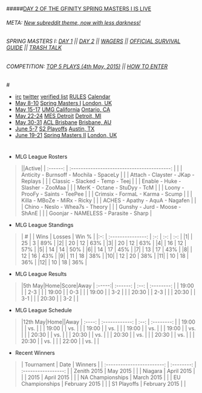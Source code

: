 #####[DAY 2 OF THE GFINITY SPRING MASTERS I IS LIVE](http://www.mlg.tv/gfinity)

###### META: [New subreddit theme, now with less darkness!](https://www.reddit.com/r/CoDCompetitive/comments/35ana5/new_subreddit_design/)

###### [](#gfinity) SPRING MASTERS I: [DAY 1](https://www.reddit.com/r/CoDCompetitive/comments/35b69a/gfinity_spring_masters_1_official_day_1_thread/) || [DAY 2](http://www.reddit.com/r/CoDCompetitive/comments/35du7b/gfinity_spring_masters_i_official_day_2_thread/) || [WAGERS](https://www.reddit.com/r/CoDCompetitive/comments/353thc/gfinity_spring_masters_1_wager_thread/) || [OFFICIAL SURVIVAL GUIDE](http://www.reddit.com/r/CoDCompetitive/comments/3566xb/the_gfinity_call_of_duty_spring_masters_i/) || [TRASH TALK](https://www.reddit.com/r/CoDCompetitive/comments/35ady8/gfinity_spring_masters_is_just_around_the_corner/)

###### COMPETITION: [TOP 5 PLAYS (4th May, 2015)](http://www.reddit.com/r/CoDCompetitive/comments/34w94g/top_5_plays_may_4th_2015/) || [HOW TO ENTER](https://www.reddit.com/r/CoDCompetitive/comments/31vrl9/top_5_plays_of_the_week_is_back_for_good_this_time/)

#[](#potw)

*  [irc](https://client02.chat.mibbit.com/?server=irc.snoonet.org&channel=%23codcompetitive) [twitter](http://twitter.com/rcodcompetitive) [verified list](http://www.reddit.com/r/CoDCompetitive/wiki/verified_list)  [RULES](http://www.reddit.com/r/CoDCompetitive/wiki/index#wiki_rules) [Calendar](http://cod.esportspedia.com/wiki/Calendar)
  * [May 8-10](#date) [Spring Masters I](#event) [](#ev) [London, UK](#location) [](#loc)
  * [May 15-17](#date) [UMG California](#event) [](#ev) [Ontario, CA](#location) [](#loc)
  * [May 22-24](#date) [MES Detroit](#event) [](#ev) [Detroit, MI](#location) [](#loc)
  * [May 30-31](#date) [ACL Brisbane](#event) [](#ev) [Brisbane, AU](#location) [](#loc)
  * [June 5-7](#date) [S2 Playoffs](#event) [](#ev) [Austin, TX](#location) [](#loc)
  * [June 19-21](#date) [Spring Masters II](#event) [](#ev) [London, UK](#location) [](#loc)

#

* MLG League Rosters

 >||Active|
| :------: | :-----------------------------------------: |
| [](#ar) | Anticity - Burnsoff - Mochila - SpaceLy |
| [](#denial)  | Attach - Clayster - JKap - Replays |
| [](#elevate) | Classic - Slacked - Temp - Teej |
| [](#faze)  | Enable - Huke - Slasher - ZooMaa |
| [](#justus) | MerK - Octane - StuDyy - TcM |
| [](#envyus) | Loony - ProoFy - Saints - TeePee |
| [](#opticgaming) | Crimsix - FormaL - Karma - Scump |
| [](#opticnation) | Killa - MBoZe - MiRx - Ricky |
| [](#prophecy) | ACHES - Apathy - AquA - Nagafen |
| [](#rise) | Chino - Neslo - Whea7s - Theory |
| [](#tcm) | Gunshy - Jurd - Moose - ShAnE |
| [](#tk) | Goonjar - NAMELESS - Parasite - Sharp |

* MLG League Standings

 >| # |  | Wins | Losses | Win % |
|:-: | :---------------: | :-: | :-: | :-: |
|1| [](#opticgaming) | 25 | 3 | 89% |
|2| [](#elevate) | 20 | 12 | 63% |
|3| [](#envyus) | 20 | 12 | 63% |
|4| [](#denial)  | 16 | 12 | 57% |
|5| [](#faze)  | 14 | 14 | 50% |
|6| [](#tcm) | 14 | 17 | 45% |
|7| [](#tk) | 13 | 17 | 43% |
|8| [](#rise) | 12 | 16 | 43% |
|9| [](#ar) | 11 | 18 | 38% |
|10| [](#opticnation) | 12 | 20 | 38% |
|11| [](#justus) | 10 | 18 | 36% |
|12| [](#prophecy) | 10 | 18 | 36% |

* MLG League Results

 >|5th May|Home|Score|Away
| :-----:| :------: | :--: | :--------: |
| 19:00 | [](#tk) | 2-3 | [](#rise) |
| 19:00 | [](#justus) | 0-3 | [](#prophecy) |
| 19:00 | [](#elevate) | 3-2 | [](#ar) |
| 20:30 | [](#ar) | 2-3 | [](#justus) |
| 20:30 | [](#elevate) | 3-1 |  [](#tk) |
| 20:30 | [](#rise) | 3-2 | [](#prophecy) |

* MLG League Schedule

 >|12th May|Home||Away
| :----: | :------------: | :--: | :--------: |
| 19:00 | [](#envyus) | vs. | [](#tcm) |
| 19:00 | [](#elevate) | vs. | [](#rise) |
| 19:00 | [](#prophecy) | vs. | [](#denial) |
| 19:00 | [](#tk) | vs. | [](#justus) |
| 19:00 | [](#opticnation) | vs. | [](#faze) |
| 20:30 | [](#opticnation) | vs. | [](#envyus) |
| 20:30 | [](#denial) | vs. | [](#rise) |
| 20:30 | [](#tk) | vs. | [](#faze) |
| 20:30 | [](#justus) | vs. | [](#elevate)|
| 20:30 | [](#prophecy) | vs. | [](#tcm) |
| 22:00 | [](#opticgaming) | vs. | [](#denial) |

* Recent Winners

 >| Tournament | Date | Winners |
| :------------------------: | :--------: | :-----------------: |
| [](#eswc) Zenith 2015 | May 2015 | [](#opticgaming) |
| [](#ugc) Niagara | April 2015 |  [](#tk) |
| [](#codchamps) 2015 | April 2015 | [](#denial)  |
| [](#codchamps) NA Championships | March 2015 | [](#opticgaming) |
| [](#codchamps) EU Championships | February 2015 | [](#epsilon)  |
| [](#mlg) S1 Playoffs | February 2015 | [](#opticgaming) |
